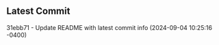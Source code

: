 
## Latest Commit
31ebb71 - Update README with latest commit info (2024-09-04 10:25:16 -0400) <Yunxi-Zhou>
